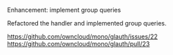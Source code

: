 Enhancement: implement group queries

Refactored the handler and implemented group queries.

https://github.com/owncloud/mono/glauth/issues/22
https://github.com/owncloud/mono/glauth/pull/23

